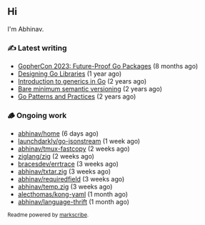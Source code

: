 ## Hi

I'm Abhinav.

### ✍️ Latest writing


- [GopherCon 2023: Future-Proof Go Packages](https://abhinavg.net/2023/09/27/future-proof-packages/) (8 months ago)
- [Designing Go Libraries](https://abhinavg.net/2022/12/06/designing-go-libraries/) (1 year ago)
- [Introduction to generics in Go](https://abhinavg.net/2022/11/23/generics-intro/) (2 years ago)
- [Bare minimum semantic versioning](https://abhinavg.net/2022/11/07/semver/) (2 years ago)
- [Go Patterns and Practices](https://abhinavg.net/2022/09/19/go-patterns-and-practices-talk/) (2 years ago)

### 🪵 Ongoing work


- [abhinav/home](https://github.com/abhinav/home) (6 days ago)
- [launchdarkly/go-jsonstream](https://github.com/launchdarkly/go-jsonstream) (1 week ago)
- [abhinav/tmux-fastcopy](https://github.com/abhinav/tmux-fastcopy) (2 weeks ago)
- [ziglang/zig](https://github.com/ziglang/zig) (2 weeks ago)
- [bracesdev/errtrace](https://github.com/bracesdev/errtrace) (3 weeks ago)
- [abhinav/txtar.zig](https://github.com/abhinav/txtar.zig) (3 weeks ago)
- [abhinav/requiredfield](https://github.com/abhinav/requiredfield) (3 weeks ago)
- [abhinav/temp.zig](https://github.com/abhinav/temp.zig) (3 weeks ago)
- [alecthomas/kong-yaml](https://github.com/alecthomas/kong-yaml) (1 month ago)
- [abhinav/language-thrift](https://github.com/abhinav/language-thrift) (1 month ago)

<sub>Readme powered by [markscribe](https://github.com/muesli/markscribe).</sub>
